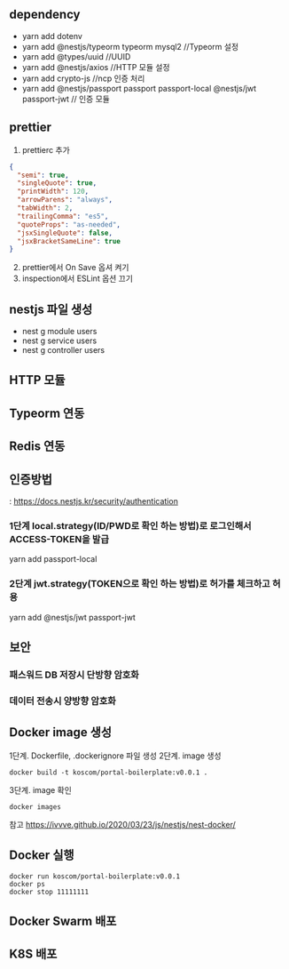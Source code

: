 ## dependency
- yarn add dotenv
- yarn add @nestjs/typeorm typeorm mysql2 //Typeorm 설정
- yarn add @types/uuid //UUID
- yarn add @nestjs/axios //HTTP 모듈 설정
- yarn add crypto-js //ncp 인증 처리
- yarn add @nestjs/passport passport passport-local @nestjs/jwt passport-jwt // 인증 모듈 


## prettier
1. prettierc 추가
```json
{
  "semi": true,
  "singleQuote": true,
  "printWidth": 120,
  "arrowParens": "always",
  "tabWidth": 2,
  "trailingComma": "es5",
  "quoteProps": "as-needed",
  "jsxSingleQuote": false,
  "jsxBracketSameLine": true
}
```
2. prettier에서 On Save 옵셔 켜기
3. inspection에서 ESLint 옵션 끄기

## nestjs 파일 생성
- nest g module users
- nest g service users
- nest g controller users

## HTTP 모듈


## Typeorm 연동


## Redis 연동



## 인증방법
: https://docs.nestjs.kr/security/authentication

### 1단계 local.strategy(ID/PWD로 확인 하는 방법)로 로그인해서 ACCESS-TOKEN을 발급
yarn add passport-local


### 2단계 jwt.strategy(TOKEN으로 확인 하는 방법)로 허가를 체크하고 허용
yarn add @nestjs/jwt passport-jwt

## 보안
### 패스워드 DB 저장시 단방향 암호화

### 데이터 전송시 양방향 암호화 


## Docker image 생성
1단계. Dockerfile, .dockerignore 파일 생성
2단계. image 생성
```
docker build -t koscom/portal-boilerplate:v0.0.1 .
```
3단계. image 확인
```
docker images
```

참고
https://ivvve.github.io/2020/03/23/js/nestjs/nest-docker/

## Docker 실행
```
docker run koscom/portal-boilerplate:v0.0.1
docker ps
docker stop 11111111
```

## Docker Swarm 배포


## K8S 배포
